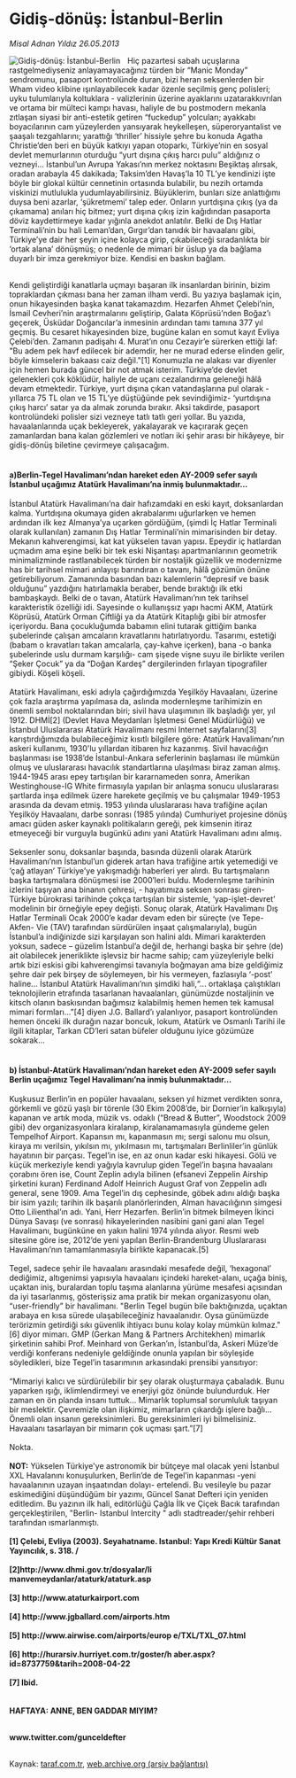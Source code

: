 # Gidiş-dönüş: İstanbul-Berlin

*Misal Adnan Yıldız 26.05.2013*

<div class="yazi"><img align="left" alt="Gidiş-dönüş: İstanbul-Berlin" border="0" src="http://www.taraf.com.tr/fotoraflar/makaleler/gidis-donus-istanbul-berlin_3288_orijinal.jpg" style="border-right-width:10px; border-color:#FFFFFF"/><p>Hiç pazartesi sabah uçuşlarına rastgelmediyseniz anlayamayacağınız türden bir “Manic Monday” sendromunu, pasaport kontrolünde duran, bizi heran seksenlerden bir Wham video klibine ışınlayabilecek kadar özenle seçilmiş genç polisleri; uyku tulumlarıyla koltuklara - valizlerinin üzerine ayaklarını uzatarakkıvrılan ve ortama bir mülteci kampı havası, haliyle de bu postmodern mekanla zıtlaşan siyasi bir anti-estetik getiren “fuckedup” yolcuları; ayakkabı boyacılarının cam yüzeylerden yansıyarak heykelleşen, süperoryantalist ve şaaşalı tezgahlarını; yarattığı ‘thriller’ hissiyle şehre bu konuda Agatha Christie’den beri en büyük katkıyı yapan otoparkı, Türkiye’nin en sosyal devlet memurlarının oturduğu “yurt dışına çıkış harcı pulu” aldığınız o vezneyi... İstanbul’un Avrupa Yakası’nın merkez noktasını Beşiktaş alırsak, oradan arabayla 45 dakikada; Taksim’den Havaş’la 10 TL’ye kendinizi işte böyle bir glokal kültür cennetinin ortasında bulabilir, bu nezih ortamda viskinizi mutlulukla yudumlayabilirsiniz. Büyüklerim, bunları size anlattığımı duysa beni azarlar, ‘şükretmemi’ talep eder. Onların yurtdışına çıkış (ya da çıkamama) anıları hiç bitmez; yurt dışına çıkış izin kağıdından pasaporta döviz kaydettirmeye kadar yığınla anekdot anlatılır. Belki de Dış Hatlar Terminali’nin bu hali Leman’dan, Gırgır’dan tanıdık bir havaalanı gibi, Türkiye’ye dair her şeyin içine kolayca girip, çıkabileceği sıradanlıkta bir ‘ortak alana’ dönüşmüş; o nedenle de mimari bir üslup ya da bağlama duyarlı bir imza gerekmiyor bize. Kendisi en baskın bağlam.<br/><br/></p>
<p>Kendi geliştirdiği kanatlarla uçmayı başaran ilk insanlardan birinin, bizim topraklardan çıkması bana her zaman ilham verdi. Bu yazıya başlamak için, onun hikayesinden başka kanat takamazdım. Hezarfen Ahmet Çelebi’nin, İsmail Cevheri’nin araştırmalarını geliştirip, Galata Köprüsü’nden Boğaz’ı geçerek, Üsküdar Doğancılar’a inmesinin ardından tamı tamına 377 yıl geçmiş. Bu cesaret hikayesinden bize, bugüne kalan en somut kayıt Evliya Çelebi’den. Zamanın padişahı 4. Murat’ın onu Cezayir’e sürerken ettiği laf: "Bu adem pek havf edilecek bir ademdir, her ne murad ederse elinden gelir, böyle kimselerin bakaası caiz değil."[1] Konumuzla ne alakası var diyenler için hemen burada güncel bir not atmak isterim. Türkiye’de devlet gelenekleri çok köklüdür, haliyle de uçanı cezalandırma geleneği hâlâ devam etmektedir. Türkiye, yurt dışına çıkan vatandaşlarına pul olarak - yıllarca 75 TL olan ve 15 TL’ye düştüğünde pek sevindiğimiz- ‘yurtdışına çıkış harcı’ satar ya da almak zorunda bırakır. Aksi takdirde, pasaport kontrolündeki polisler sizi vezneye tatlı tatlı geri yollar. Bu yazıda, havaalanlarında uçak bekleyerek, yakalayarak ve kaçırarak geçen zamanlardan bana kalan gözlemleri ve notları iki şehir arası bir hikâyeye, bir gidiş-dönüş biletine çevirmeye çalışacağım.<br/><br/></p>
<h4>a)Berlin-Tegel Havalimanı’ndan hareket eden AY-2009 sefer sayılı İstanbul uçağımız Atatürk Havalimanı’na inmiş bulunmaktadır...</h4>İstanbul Atatürk Havalimanı’na dair hafızamdaki en eski kayıt, doksanlardan kalma. Yurtdışına okumaya giden akrabalarımı uğurlarken ve hemen ardından ilk kez Almanya’ya uçarken gördüğüm, (şimdi İç Hatlar Terminali olarak kullanılan) zamanın Dış Hatlar Terminali’nin mimarisinden bir detay. Mekanın kahverengimsi, kat kat yükselen tavan yapısı. Epeydir iç hatlardan uçmadım ama eşine belki bir tek eski Nişantaşı apartmanlarının geometrik minimalizminde rastlanabilecek türden bir nostaljik güzellik ve modernizme has bir tarihsel mimari anlayışı barındıran o tavanı, hâlâ gözümün önüne getirebiliyorum. Zamanında basından bazı kalemlerin “depresif ve basık olduğunu” yazdığını hatırlamakla beraber, bende bıraktığı ilk etki bambaşkaydı. Belki de o tavan, Atatürk Havalimanı’nın tek tarihsel karakteristik özelliği idi. Sayesinde o kullanışsız yapı hacmi AKM, Atatürk Köprüsü, Atatürk Orman Çiftliği ya da Atatürk Kitaplığı gibi bir atmosfer içeriyordu. Bana çocukluğumda babamın elini tutarak gittiğim banka şubelerinde çalışan amcaların kravatlarını hatırlatıyordu. Tasarımı, estetiği (babam o kravatları takan amcalarla, çay-kahve içerken), bana -o banka şubelerinde uslu durmam karşılığı- cam şişede vişne suyu ile birlikte verilen “Şeker Çocuk” ya da “Doğan Kardeş” dergilerinden fırlayan tipografiler gibiydi. Köşeli köşeli.<br/><br/>Atatürk Havalimanı, eski adıyla çağırdığımızda Yeşilköy Havaalanı, üzerine çok fazla araştırma yapılmasa da, aslında modernleşme tarihimizin en önemli sembol noktalarından biri; sivil hava ulaşımının ilk başladığı yer, yıl 1912. DHMİ[2] (Devlet Hava Meydanları İşletmesi Genel Müdürlüğü) ve İstanbul Uluslararası Atatürk Havalimanı resmi Internet sayfalarını[3] karıştırdığımızda bulabileceğimiz kısıtlı bilgilere göre: Atatürk Havalimanı’nın askeri kullanımı, 1930'lu yıllardan itibaren hız kazanmış. Sivil havacılığın başlanması ise 1938’de İstanbul-Ankara seferlerinin başlaması ile mümkün olmuş ve uluslararası havacılık standartlarına ulaşılması biraz zaman almış. 1944-1945 arası epey tartışılan bir kararnameden sonra, Amerikan Westinghouse-IG White firmasıyla yapılan bir anlaşma sonucu uluslararası şartlarda inşa edilmek üzere harekete geçilmiş ve bu çalışmalar 1949-1953 arasında da devam etmiş. 1953 yılında uluslararası hava trafiğine açılan Yeşilköy Havaalanı, darbe sonrası (1985 yılında) Cumhuriyet projesine dönüş amacı güden asker kaynaklı politikaların gereği, pek kimsenin itiraz etmeyeceği bir vurguyla bugünkü adını yani Atatürk Havalimanı adını almış.<br/><br/>Seksenler sonu, doksanlar başında, basında düzenli olarak Atarürk Havalimanı’nın İstanbul’un giderek artan hava trafiğine artık yetemediği ve ‘çağ atlayan’ Türkiye’ye yakışmadığı haberleri yer alırdı. Bu tartışmaların başka tartışmalara dönüşmesi ise 2000’leri buldu. Modernleşme tarihinin izlerini taşıyan ana binanın çehresi, - hayatımıza seksen sonrası giren- Türkiye bürokrasi tarihinde çokça tartışılan bir sistemle, ‘yap-işlet-devret’ modelinin bir örneğiyle epey değişti. Sonuç olarak, Atatürk Havalimanı Dış Hatlar Terminali Ocak 2000’e kadar devam eden bir süreçte (ve Tepe-Akfen- Vie (TAV) tarafından sürdürülen inşaat çalışmalarıyla), bugün İstanbul’a indiğinizde sizi karşılayan son halini aldı. Mimari karakterden yoksun, sadece – güzelim İstanbul’a değil de, herhangi başka bir şehre (de) ait olabilecek jeneriklikte işlevsiz bir hacme sahip; cam yüzeyleriyle belki artık bizi eskisi gibi kahverengimsi tavanıyla boğmayan ama bize geldiğimiz şehre dair pek birşey de söylemeyen, bir his vermeyen, fazlasıyla ‘-post’ haline... İstanbul Atatürk Havalimanı’nın şimdiki hali,“... ortaklaşa çalıştıkları teknolojilerin etrafında tasarlanan havaalanları, günümüzde nostaljinin ve kitsch olanın baskısından bağımsız kalabilmiş hemen hemen tek kamusal mimari formları...”[4] diyen J.G. Ballard’ı yalanlıyor, pasaport kontrolünden hemen önceki ilk durağın nazar boncuk, lokum, Atatürk ve Osmanlı Tarihi ile ilgili kitaplar, Tarkan CD’leri satan büfeler olduğunu iyice gözümüze sokarak...<br/><br/>
<h4>b) İstanbul-Atatürk Havalimanı’ndan hareket eden AY-2009 sefer sayılı Berlin uçağımız Tegel Havalimanı’na inmiş bulunmaktadır...</h4>
<p>Kuşkusuz Berlin’in en popüler havaalanı, seksen yıl hizmet verdikten sonra, görkemli ve gözü yaşlı bir törenle (30 Ekim 2008’de, bir Dornier’in kalkışıyla) kapanan ve artık moda, müzik vs. odaklı (“Bread &amp; Butter”, Woodstock 2009 gibi) dev organizasyonlara kiralanıp, kiralanamamasıyla gündeme gelen Tempelhof Airport. Kapansın mı, kapanmasın mı; sergi salonu mu olsun, kiraya mı verilsin, yıkılsın mı, yıkılmasın mı, tartışmaları Berlinliler’in günlük hayatının bir parçası. Tegel’in ise, en az onun kadar eski hikayesi. Gölü ve küçük merkeziyle kendi yağıyla kavrulup giden Tegel’in başına havaalanı çorabını ören ise, Count Zeplin adıyla bilinen (efsanevi Zeppelin Airship şirketini kuran) Ferdinand Adolf Heinrich August Graf von Zeppelin adlı general, sene 1909. Ama Tegel’in dış cephesinde, göbek adını aldığı başka bir isim yazılı; tarihin ilk başarılı planörlerinden, Alman havacılığının simgesi Otto Lilienthal’ın adı. Yani, Herr Hezarfen. Berlin’in bitmek bilmeyen İkinci Dünya Savaşı (ve sonrası) hikayelerinden nasibini gani gani alan Tegel Havalimanı, bugünküne en yakın halini 1974 yılında alıyor. Resmi web sitesine göre ise, 2012’de yeni yapılan Berlin-Brandenburg Uluslararası Havalimanı’nın tamamlanmasıyla birlikte kapanacak.[5]<br/><br/>Tegel, sadece şehir ile havaalanı arasındaki mesafede değil, ‘hexagonal’ dediğimiz, altıgenimsi yapısıyla havaalanı içindeki hareket-alanı, uçağa biniş, uçaktan iniş, buralardan toplu taşıma alanlarına yürüme mesafesi açısından da iyi tasarlanmış, gösterişsiz ama pratik bir mekan organizasyonu olan, “user-friendly” bir havalimanı. "Berlin Tegel bugün bile baktığınızda, uçaktan arabaya en kısa sürede ulaşabileceğiniz havaalanıdır. Oysa günümüzde terörizmin getirdiği sıkı güvenlik ihtiyacı bunu kolay kolay mümkün kılmaz."[6] diyor mimarı. GMP (Gerkan Mang &amp; Partners Architekhen) mimarlık şirketinin sahibi Prof. Meinhard von Gerkan’ın, İstanbul’da, Askeri Müze’de verdiği konferans nedeniyle geldiğinde onunla yapılan bir söyleşide söyledikleri, bize Tegel’in tasarımının arkasındaki prensibi yansıtıyor:<br/><br/>“Mimariyi kalıcı ve sürdürülebilir bir şey olarak oluşturmaya çabaladık. Bunu yaparken ışığı, iklimlendirmeyi ve enerjiyi göz önünde bulundurduk. Her zaman en ön planda insanı tuttuk... Mimarlık toplumsal sorumluluk taşıyan bir meslektir. Çevremizle olan ilişkimiz, mimarların çıkardığı işlere bağlı... Önemli olan insanın gereksinimleri. Bu gereksinimleri iyi bilmelisiniz. Havaalanı tasarlayan bir mimarın çok uçması şart.”[7]<br/><br/>Nokta.<br/><br/><strong>NOT:</strong> Yükselen Türkiye'ye astronomik bir bütçeye mal olacak yeni İstanbul XXL Havalanını konuşulurken, Berlin’de de Tegel’in kapanması -yeni havaalanının uzayan inşaatından dolayı- ertelendi. Bu vesileyle bu pazar eskimediğini düşündüğüm bir yazımı, Güncel Sanat Defteri için yeniden editledim. Bu yazının ilk hali, editörlüğü Çağla İlk ve Çiçek Bacık tarafından gerçekleştirilen, "Berlin- Istanbul Intercity " adlı stadtreader/şehir rehberi tarafından ısmarlanmıştı.<br/><br/><strong>[1] Çelebi, Evliya (2003). Seyahatname. Istanbul: Yapı Kredi Kültür Sanat Yayıncılık, s. 318. /<br/><br/>[2]http://www.dhmi.gov.tr/dosyalar/li manvemeydanlar/ataturk/ataturk.asp<br/><br/>[3] http://www.ataturkairport.com<br/><br/>[4] http://www.jgballard.com/airports.htm<br/><br/>[5] http://www.airwise.com/airports/europ e/TXL/TXL_07.html<br/><br/>[6] http://hurarsiv.hurriyet.com.tr/goster/h aber.aspx?id=8737759&amp;tarih=2008-04-22<br/><br/>[7] Ibid.<br/><br/><br/>HAFTAYA: ANNE, BEN GADDAR MIYIM?<br/><br/></strong></p>
<p><strong>www.twitter.com/gunceldefter<br/><br/></strong></p>
</div>

Kaynak: [taraf.com.tr](http://www.taraf.com.tr:80/misal-adnan-yildiz/makale-gidis-donus-istanbul-berlin.htm), [web.archive.org (arşiv bağlantısı)](http://web.archive.org/web/20131018160008/http://www.taraf.com.tr:80/misal-adnan-yildiz/makale-gidis-donus-istanbul-berlin.htm)
